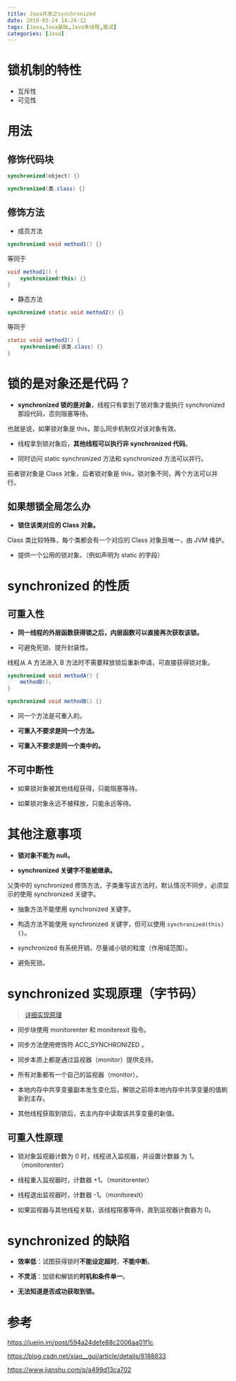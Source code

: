 ```yaml
---
title: Java并发之synchronized
date: 2019-03-24 14:24:12
tags: [Java,Java基础,Java多线程,面试]
categories: [Java]
---
```


# 锁机制的特性

- 互斥性
- 可见性

# 用法

## 修饰代码块

```java
synchronized(object) {}
```

```java
synchronized(类.class) {}
```
## 修饰方法

- 成员方法

```java
synchronized void method1() {}
```
等同于

```java
void method1() {
	synchronized(this) {}
}
```

- 静态方法

```java
synchronized static void method2() {}
```

等同于

```java
static void method2() {
	synchronized(该类.class) {}
}
```

# 锁的是对象还是代码？

- **synchronized 锁的是对象**，线程只有拿到了锁对象才能执行 synchronized 那段代码，否则阻塞等待。

也就是说，如果锁对象是 this，那么同步机制仅对该对象有效。

- 线程拿到锁对象后，**其他线程可以执行非 synchronized 代码**。

- 同时访问 static synchronized 方法和 synchronized 方法可以并行。

前者锁对象是 Class 对象，后者锁对象是 this，锁对象不同，两个方法可以并行。

## 如果想锁全局怎么办

- **锁住该类对应的 Class 对象。**

Class 类比较特殊，每个类都会有一个对应的 Class 对象且唯一，由 JVM 维护。

- 提供一个公用的锁对象。（例如声明为 static 的字段）

# synchronized 的性质

## 可重入性

- **同一线程的外层函数获得锁之后，内层函数可以直接再次获取该锁。**

- 可避免死锁、提升封装性。

线程从 A 方法进入 B 方法时不需要释放锁后重新申请，可直接获得锁对象。

```java
synchronized void methodA() {
	methodB();
}

synchronized void methodB() {}
```

- 同一个方法是可重入的。

- **可重入不要求是同一个方法。**

- **可重入不要求是同一个类中的。**

## 不可中断性

- 如果锁对象被其他线程获得，只能阻塞等待。

- 如果锁对象永远不被释放，只能永远等待。

# 其他注意事项

- **锁对象不能为 null。**

- **synchronized 关键字不能被继承。**

父类中的 synchronized 修饰方法，子类重写该方法时，默认情况不同步，必须显示的使用 synchronized 关键字。

- 抽象方法不能使用 synchronized 关键字。

- 构造方法不能使用 synchronized 关键字，但可以使用 `synchronized(this) {}`。

- synchronized 有系统开销，尽量减小锁的粒度（作用域范围）。

- 避免死锁。

# synchronized 实现原理（字节码）

> [详细实现原理](/2018/10/17/笔记-深入拆解Java虚拟机-14Java虚拟机是怎么实现synchronized的？)

- 同步块使用 monitorenter 和 moniterexit 指令。

- 同步方法使用修饰符 ACC_SYNCHRONIZED 。

- 同步本质上都是通过监视器（monitor）提供支持。

- 所有对象都有一个自己的监视器（monitor）。

- 本地内存中共享变量副本发生变化后，解锁之前将本地内存中共享变量的值刷新到主存。

- 其他线程获取到锁后，去主内存中读取该共享变量的新值。

## 可重入性原理

- 锁对象监视器计数为 0 时，线程进入监视器，并设置计数器 为 1。（monitorenter）

- 线程重入监视器时，计数器 +1。（monitorenter）

- 线程退出监视器时，计数器 -1。（monitorexit）

- 如果监视器与其他线程关联，该线程阻塞等待，直到监视器计数器为 0。

# synchronized 的缺陷

- **效率低**：试图获得锁时**不能设定超时**，**不能中断**。

- **不灵活**：加锁和解锁的**时机和条件单一**。

- **无法知道是否成功获取到锁。**

# 参考

https://juejin.im/post/594a24defe88c2006aa01f1c

https://blog.csdn.net/xiao__gui/article/details/8188833

https://www.jianshu.com/p/a499d13ca702
